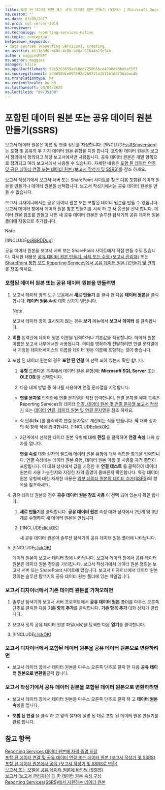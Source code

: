 ```yaml
---
title: 포함 된 데이터 원본 또는 공유 데이터 원본 만들기 (SSRS) | Microsoft Docs
ms.custom: ''
ms.date: 03/08/2017
ms.prod: sql-server-2014
ms.reviewer: ''
ms.technology: reporting-services-native
ms.topic: conceptual
helpviewer_keywords:
- data sources [Reporting Services], creating
ms.assetid: b111a8d0-a60d-4c8b-b00a-51644b19c34b
author: maggiesMSFT
ms.author: maggies
manager: kfile
ms.openlocfilehash: 52c5263859ad16ed725065bce4998d08bddaf5f7
ms.sourcegitcommit: ad4d92dce894592a259721a1571b1d8736abacdb
ms.translationtype: MT
ms.contentlocale: ko-KR
ms.lasthandoff: 08/04/2020
ms.locfileid: "87735100"
---
```

# <a name="create-an-embedded-or-shared-data-source-ssrs"></a>포함된 데이터 원본 또는 공유 데이터 원본 만들기(SSRS)
  보고서 데이터 원본은 이름 및 연결 정보를 지정합니다. [!INCLUDE[ssRSnoversion](../includes/ssrsnoversion-md.md)]는 포함 및 공유의 두 가지 데이터 원본 유형을 지원 합니다. 포함된 데이터 원본은 보고서 정의에서 정의되고 해당 보고서에서만 사용됩니다. 공유 데이터 원본은 개별 항목으로 정의되고 여러 보고서에서 사용될 수 있습니다. 자세한 내용은 [포함 된 데이터 연결 및 공유 데이터 연결 또는 데이터 원본 &#40;보고서 작성기 및 SSRS&#41;](../../2014/reporting-services/embedded-and-shared-data-connections-or-data-sources-report-builder-and-ssrs.md)를 참조 하세요.  
  
 보고서 작성기에서 보고서 서버 또는 SharePoint 사이트를 찾은 다음 포함된 데이터 원본을 만들거나 데이터 원본을 선택합니다. 보고서 작성기에서는 공유 데이터 원본을 만들 수 없습니다.  
  
 보고서 디자이너에서는 공유 데이터 원본 또는 포함된 데이터 원본을 만들 수 있습니다. 보고서 데이터 창에서 데이터 원본 참조 만들기를 시작 하 고 **새** 옵션을 선택 합니다. 데이터 원본 참조를 만들고 나면 새 공유 데이터 원본은 솔루션 탐색기의 공유 데이터 원본 폴더에 자동으로 추가됩니다.  
  
> [!NOTE]  
>  [!INCLUDE[ssRBRDDup](../includes/ssrbrddup-md.md)]  
  
 공유 데이터 원본을 보고서 서버 또는 SharePoint 사이트에서 직접 만들 수도 있습니다. 자세한 내용은 [공유 데이터 원본 만들기, 삭제 또는 수정 &#40;보고서 관리자&#41;](../../2014/reporting-services/create-delete-or-modify-a-shared-data-source-report-manager.md) 또는 [SharePoint 통합 모드 Reporting Services에서 공유 데이터 원본 &#40;&#41;만들기 및 관리 ](../../2014/reporting-services/create-manage-shared-data-sources-reporting-services-sharepoint-integrated-mode.md)를 참조 하세요.  
  
### <a name="to-create-an-embedded-or-shared-data-source"></a>포함된 데이터 원본 또는 공유 데이터 원본을 만들려면  
  
1.  보고서 데이터 창의 도구 모음에서 **새로 만들기** 를 클릭 한 다음 **데이터 원본**을 클릭 합니다. **데이터 원본 속성** 대화 상자가 열립니다.  
  
    > [!NOTE]  
    >  보고서 데이터 창이 표시되지 않는 경우 **보기** 메뉴에서 **보고서 데이터** 를 클릭합니다.  
  
2.  **이름** 입력란에 데이터 원본 이름을 입력하거나 기본값을 적용합니다. 데이터 원본 이름은 보고서 내부에서만 사용됩니다. 의미를 명확하게 전달하려면 연결 문자열에서 지정된 데이터베이스의 이름을 데이터 원본 이름에 포함하는 것이 좋습니다.  
  
3.  포함 된 데이터 원본의 경우 **포함 된 연결** 이 선택 되어 있는지 확인 합니다.  
  
    1.  **유형** 드롭다운 목록에서 데이터 원본 유형(예: **Microsoft SQL Server** 또는 **OLE DB**)을 선택합니다.  
  
    2.  다음 대체 방법 중 하나를 사용하여 연결 문자열을 지정합니다.  
  
    -   **연결 문자열** 입력란에 연결 문자열을 직접 입력합니다. 연결 문자열 예제 목록은 Reporting Services의 데이터 [연결, 데이터 원본 및 연결 문자열 보고서 작성기](../../2014/reporting-services/data-connections-data-sources-and-connection-strings-in-report-builder.md) 또는 [데이터 연결, 데이터 원본 및 연결 문자열](../../2014/reporting-services/data-connections-data-sources-and-connection-strings-in-reporting-services.md)을 참조 하세요.  
  
    -   식 단추(**fx** )를 클릭하여 연결 문자열로 계산되는 식을 만듭니다. **식** 대화 상자의 식 창에 식을 입력합니다. [!INCLUDE[clickOK](../includes/clickok-md.md)]  
  
    -   2단계에서 선택한 데이터 원본 유형에 대해 **편집** 을 클릭하여 **연결 속성** 대화 상자를 엽니다.  
  
         **연결 속성** 대화 상자의 필드에 데이터 원본 유형에 대해 적합한 항목을 입력합니다. 연결 속성에는 데이터 원본 유형, 데이터 원본 이름 및 사용할 자격 증명이 포함됩니다. 이 대화 상자에서 값을 지정한 후 **연결 테스트** 를 클릭하여 데이터 원본이 사용 가능한지와 지정한 자격 증명이 올바른지 확인합니다. 특정 데이터 원본 유형에 대한 자세한 내용은 [외부 데이터 원본의 데이터 추가&#40;SSRS&#41;](report-data/add-data-from-external-data-sources-ssrs.md)의 항목을 참조하세요.  
  
4.  공유 데이터 원본의 경우 **공유 데이터 원본 참조 사용** 이 선택 되어 있는지 확인 합니다.  
  
    1.  **새로 만들기**를 클릭합니다. **공유 데이터 원본** 속성 대화 상자에서 2단계 및 3단계를 수행하여 새 데이터 원본을 만듭니다.  
  
    2.  [!INCLUDE[clickOK](../includes/clickok-md.md)]  
  
         새 공유 데이터 원본이 솔루션 탐색기의 공유 데이터 원본 폴더에 나타납니다.  
  
5.  [!INCLUDE[clickOK](../includes/clickok-md.md)]  
  
     데이터 원본이 보고서 데이터 창에 나타납니다. 보고서 데이터 창에서 공유 데이터 원본은 데이터 원본 정의를 가리킵니다. 보고서 작성기에서 데이터 원본 정의는 보고서 서버 또는 SharePoint 사이트에 있습니다. 보고서 디자이너에서 데이터 원본 정의는 솔루션 탐색기의 공유 데이터 원본 폴더에 있는 파일입니다.  
  
### <a name="to-import-an-existing-data-source-in-report-designer"></a>보고서 디자이너에서 기존 데이터 원본을 가져오려면  
  
1.  솔루션 탐색기의 보고서 서버 프로젝트에서 **공유 데이터 원본** 폴더를 마우스 오른쪽 단추로 클릭한 다음 **기존 항목 추가**를 클릭합니다. **기존 항목 추가** 대화 상자가 열립니다.  
  
2.  보고서 정의 공유 데이터 원본 파일(rds)을 탐색한 다음 **열기**를 클릭합니다.  
  
3.  [!INCLUDE[clickOK](../includes/clickok-md.md)]  
  
### <a name="to-convert-an-embedded-data-source-to-a-shared-data-source-in-report-designer"></a>보고서 디자이너에서 포함된 데이터 원본을 공유 데이터 원본으로 변환하려면  
  
-   보고서 데이터 창에서 데이터 원본을 마우스 오른쪽 단추로 클릭 한 다음 **공유 데이터 원본으로 변환을**클릭 합니다.  
  
### <a name="to-convert-a-shared-data-source-to-an-embedded-data-source-in-report-builder"></a>보고서 작성기에서 공유 데이터 원본을 포함된 데이터 원본으로 변환하려면  
  
-   보고서 데이터 창에서 데이터 원본을 마우스 오른쪽 단추로 클릭 하 고 **데이터 원본 속성**을 엽니다.  
  
-   **포함 된 연결** 을 클릭 하 고 앞의 절차에 설명 된 대로 포함 된 데이터 원본 만들기를 완료 합니다.  
  
## <a name="see-also"></a>참고 항목  
 [Reporting Services 데이터 원본에 자격 증명 저장](report-data/store-credentials-in-a-reporting-services-data-source.md)   
 [포함 된 데이터 연결 및 공유 데이터 연결 또는 데이터 원본 &#40;보고서 작성기 및 SSRS&#41;](../../2014/reporting-services/embedded-and-shared-data-connections-or-data-sources-report-builder-and-ssrs.md)   
 [포함 된 데이터 원본에서 공유 &#40;보고서 작성기 및 SSRS로 변환&#41;](report-data/convert-data-sources-report-builder-and-ssrs.md)   
 [보고서 또는 모델을 공유 데이터 원본에 바인딩 &#40;SSRS&#41;](report-data/bind-a-report-or-model-to-a-shared-data-source-ssrs.md)   
 [보고서 &#40;보고서 관리자&#41;에 대 한 데이터 원본 속성 구성](report-data/configure-data-source-properties-for-a-report-report-manager.md)   
 [Reporting Services&#40;SSRS&#41;에서 지원하는 데이터 원본](create-deploy-and-manage-mobile-and-paginated-reports.md)  
  
  
